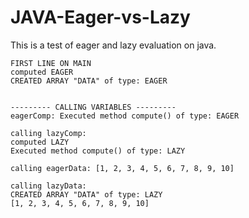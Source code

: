 # JAVA-Eager-vs-Lazy
This is a test of eager and lazy evaluation on java.

```
FIRST LINE ON MAIN
computed EAGER
CREATED ARRAY "DATA" of type: EAGER


--------- CALLING VARIABLES ---------
eagerComp: Executed method compute() of type: EAGER

calling lazyComp: 
computed LAZY
Executed method compute() of type: LAZY

calling eagerData: [1, 2, 3, 4, 5, 6, 7, 8, 9, 10]

calling lazyData: 
CREATED ARRAY "DATA" of type: LAZY
[1, 2, 3, 4, 5, 6, 7, 8, 9, 10]
```
